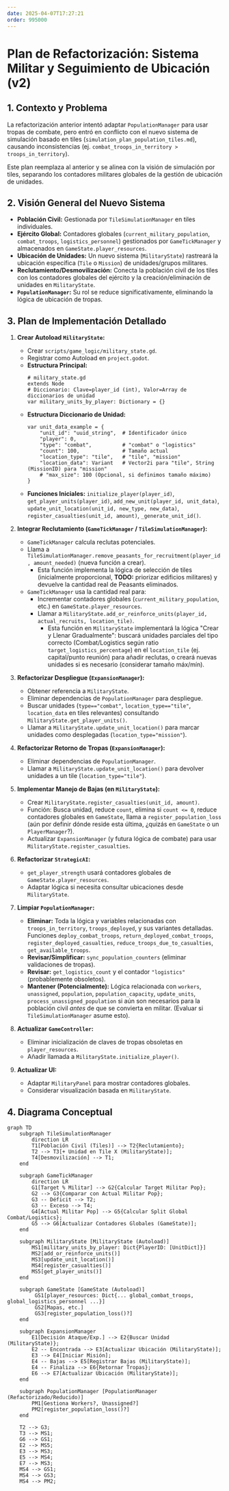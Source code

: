 ```yaml
---
date: 2025-04-07T17:27:21
order: 995000
---
```

# Plan de Refactorización: Sistema Militar y Seguimiento de Ubicación (v2)

## 1. Contexto y Problema

La refactorización anterior intentó adaptar `PopulationManager` para usar tropas de combate, pero entró en conflicto con el nuevo sistema de simulación basado en tiles (`simulation_plan_population_tiles.md`), causando inconsistencias (ej. `combat_troops_in_territory > troops_in_territory`).

Este plan reemplaza al anterior y se alinea con la visión de simulación por tiles, separando los contadores militares globales de la gestión de ubicación de unidades.

## 2. Visión General del Nuevo Sistema

*   **Población Civil:** Gestionada por `TileSimulationManager` en tiles individuales.
*   **Ejército Global:** Contadores globales (`current_military_population`, `combat_troops`, `logistics_personnel`) gestionados por `GameTickManager` y almacenados en `GameState.player_resources`.
*   **Ubicación de Unidades:** Un nuevo sistema (`MilitaryState`) rastreará la ubicación específica (`Tile` o `Mission`) de unidades/grupos militares.
*   **Reclutamiento/Desmovilización:** Conecta la población civil de los tiles con los contadores globales del ejército y la creación/eliminación de unidades en `MilitaryState`.
*   **`PopulationManager`:** Su rol se reduce significativamente, eliminando la lógica de ubicación de tropas.

## 3. Plan de Implementación Detallado

1.  **Crear Autoload `MilitaryState`:**
    *   Crear `scripts/game_logic/military_state.gd`.
    *   Registrar como Autoload en `project.godot`.
    *   **Estructura Principal:**
        ```gdscript
        # military_state.gd
        extends Node
        # Diccionario: Clave=player_id (int), Valor=Array de diccionarios de unidad
        var military_units_by_player: Dictionary = {}
        ```
    *   **Estructura Diccionario de Unidad:**
        ```gdscript
        var unit_data_example = {
            "unit_id": "uuid_string",  # Identificador único
            "player": 0,
            "type": "combat",          # "combat" o "logistics"
            "count": 100,              # Tamaño actual
            "location_type": "tile",   # "tile", "mission"
            "location_data": Variant   # Vector2i para "tile", String (MissionID) para "mission"
            # "max_size": 100 (Opcional, si definimos tamaño máximo)
        }
        ```
    *   **Funciones Iniciales:** `initialize_player(player_id)`, `get_player_units(player_id)`, `add_new_unit(player_id, unit_data)`, `update_unit_location(unit_id, new_type, new_data)`, `register_casualties(unit_id, amount)`, `_generate_unit_id()`.

2.  **Integrar Reclutamiento (`GameTickManager` / `TileSimulationManager`):**
    *   `GameTickManager` calcula reclutas potenciales.
    *   Llama a `TileSimulationManager.remove_peasants_for_recruitment(player_id, amount_needed)` (nueva función a crear).
        *   Esta función implementa la lógica de selección de tiles (inicialmente proporcional, **TODO:** priorizar edificios militares) y devuelve la cantidad real de Peasants eliminados.
    *   `GameTickManager` usa la cantidad real para:
        *   Incrementar contadores globales (`current_military_population`, etc.) en `GameState.player_resources`.
        *   Llamar a `MilitaryState.add_or_reinforce_units(player_id, actual_recruits, location_tile)`.
            *   Esta función en `MilitaryState` implementará la lógica "Crear y Llenar Gradualmente": buscará unidades parciales del tipo correcto (Combat/Logistics según ratio `target_logistics_percentage`) en el `location_tile` (ej. capital/punto reunión) para añadir reclutas, o creará nuevas unidades si es necesario (considerar tamaño máx/mín).

3.  **Refactorizar Despliegue (`ExpansionManager`):**
    *   Obtener referencia a `MilitaryState`.
    *   Eliminar dependencias de `PopulationManager` para despliegue.
    *   Buscar unidades (`type=="combat"`, `location_type=="tile"`, `location_data` en tiles relevantes) consultando `MilitaryState.get_player_units()`.
    *   Llamar a `MilitaryState.update_unit_location()` para marcar unidades como desplegadas (`location_type="mission"`).

4.  **Refactorizar Retorno de Tropas (`ExpansionManager`):**
    *   Eliminar dependencias de `PopulationManager`.
    *   Llamar a `MilitaryState.update_unit_location()` para devolver unidades a un tile (`location_type="tile"`).

5.  **Implementar Manejo de Bajas (en `MilitaryState`):**
    *   Crear `MilitaryState.register_casualties(unit_id, amount)`.
    *   Función: Busca unidad, reduce `count`, elimina si `count <= 0`, reduce contadores globales en `GameState`, llama a `register_population_loss` (aún por definir dónde reside esta última, ¿quizás en `GameState` o un `PlayerManager`?).
    *   Actualizar `ExpansionManager` (y futura lógica de combate) para usar `MilitaryState.register_casualties`.

6.  **Refactorizar `StrategicAI`:**
    *   `get_player_strength` usará contadores globales de `GameState.player_resources`.
    *   Adaptar lógica si necesita consultar ubicaciones desde `MilitaryState`.

7.  **Limpiar `PopulationManager`:**
    *   **Eliminar:** Toda la lógica y variables relacionadas con `troops_in_territory`, `troops_deployed`, y sus variantes detalladas. Funciones `deploy_combat_troops`, `return_deployed_combat_troops`, `register_deployed_casualties`, `reduce_troops_due_to_casualties`, `get_available_troops`.
    *   **Revisar/Simplificar:** `sync_population_counters` (eliminar validaciones de tropas).
    *   **Revisar:** `get_logistics_count` y el contador `"logistics"` (probablemente obsoletos).
    *   **Mantener (Potencialmente):** Lógica relacionada con `workers`, `unassigned`, `population`, `population_capacity`, `update_units`, `process_unassigned_population` si aún son necesarios para la población civil *antes* de que se convierta en militar. (Evaluar si `TileSimulationManager` asume esto).

8.  **Actualizar `GameController`:**
    *   Eliminar inicialización de claves de tropas obsoletas en `player_resources`.
    *   Añadir llamada a `MilitaryState.initialize_player()`.

9.  **Actualizar UI:**
    *   Adaptar `MilitaryPanel` para mostrar contadores globales.
    *   Considerar visualización basada en `MilitaryState`.

## 4. Diagrama Conceptual

```mermaid
graph TD
    subgraph TileSimulationManager
        direction LR
        T1[Población Civil (Tiles)] --> T2{Reclutamiento};
        T2 --> T3[+ Unidad en Tile X (MilitaryState)];
        T4[Desmovilización] --> T1;
    end

    subgraph GameTickManager
        direction LR
        G1[Target % Militar] --> G2{Calcular Target Militar Pop};
        G2 --> G3{Comparar con Actual Militar Pop};
        G3 -- Déficit --> T2;
        G3 -- Exceso --> T4;
        G4[Actual Militar Pop] --> G5{Calcular Split Global Combat/Logistics};
        G5 --> G6[Actualizar Contadores Globales (GameState)];
    end
    
    subgraph MilitaryState [MilitaryState (Autoload)]
        MS1[military_units_by_player: Dict{PlayerID: [UnitDict]}]
        MS2[add_or_reinforce_units()]
        MS3[update_unit_location()]
        MS4[register_casualties()]
        MS5[get_player_units()]
    end

    subgraph GameState [GameState (Autoload)]
         GS1[player_resources: Dict{... global_combat_troops, global_logistics_personnel ...}]
         GS2[Mapas, etc.]
         GS3[register_population_loss()?]
    end

    subgraph ExpansionManager
        E1[Decisión Ataque/Exp.] --> E2{Buscar Unidad (MilitaryState)};
        E2 -- Encontrada --> E3[Actualizar Ubicación (MilitaryState)];
        E3 --> E4[Iniciar Misión];
        E4 -- Bajas --> E5[Registrar Bajas (MilitaryState)];
        E4 -- Finaliza --> E6{Retornar Tropas};
        E6 --> E7[Actualizar Ubicación (MilitaryState)];
    end
    
    subgraph PopulationManager [PopulationManager (Refactorizado/Reducido)]
        PM1[Gestiona Workers?, Unassigned?]
        PM2[register_population_loss()?]
    end

    T2 --> G3; 
    T3 --> MS1;
    G6 --> GS1;
    E2 --> MS5;
    E3 --> MS3;
    E5 --> MS4;
    E7 --> MS3;
    MS4 --> GS1;
    MS4 --> GS3; 
    MS4 --> PM2;